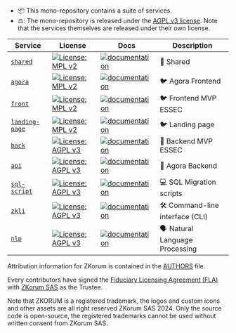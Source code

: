 - 📦 This mono-repository contains a suite of services.
- ⚖️: The mono-repository is released under the [AGPL v3 license](./COPYING). Note that the services themselves are released under their own license.

| Service                                   | License                                                                                                  | Docs                                                                                  | Description                     |
| ----------------------------------------- | -------------------------------------------------------------------------------------------------------- | ------------------------------------------------------------------------------------- | ------------------------------- |
| [`shared`](./services/shared)             | [![License: MPL v2](https://img.shields.io/badge/license-MPL%202.0-cyan.svg)](./services/shared/COPYING) | [![documentation](https://img.shields.io/badge/readme-cyan)](./services/shared)       | 🤝 Shared                       |
| [`agora`](./services/agora)               | [![License: MPL v2](https://img.shields.io/badge/license-MPL%202.0-cyan.svg)](./services/agora/COPYING)  | [![documentation](https://img.shields.io/badge/readme-cyan)](./services/agora)        | 🐦 Agora Frontend                     |
| [`front`](./services/front)               | [![License: MPL v2](https://img.shields.io/badge/license-MPL%202.0-cyan.svg)](./services/front/COPYING)  | [![documentation](https://img.shields.io/badge/readme-cyan)](./services/front)        | 🐦 Frontend MVP ESSEC                     |
| [`landing-page`](./services/landing-page) | [![License: MPL v2](https://img.shields.io/badge/license-MPL%202.0-cyan.svg)](./services/front/COPYING)  | [![documentation](https://img.shields.io/badge/readme-cyan)](./services/landing-page) | 🐦 Landing page                 |
| [`back`](./services/back)                 | [![License: AGPL v3](https://img.shields.io/badge/License-AGPL%20v3-blue.svg)](./services/back/COPYING)  | [![documentation](https://img.shields.io/badge/readme-blue)](./services/back)         | 💭 Backend MVP ESSEC                     |
| [`api`](./services/api)                 | [![License: AGPL v3](https://img.shields.io/badge/License-AGPL%20v3-blue.svg)](./services/back/COPYING)  | [![documentation](https://img.shields.io/badge/readme-blue)](./services/api)         | 💭 Agora Backend                      |
| [`sql-script`](./services/sql-script)     | [![License: AGPL v3](https://img.shields.io/badge/License-AGPL%20v3-blue.svg)](./services/back/COPYING)  | [![documentation](https://img.shields.io/badge/readme-blue)](./services/sql-script)   | 💻 SQL Migration scripts        |
| [`zkli`](./services/zkli)                 | [![License: AGPL v3](https://img.shields.io/badge/License-AGPL%20v3-blue.svg)](./services/back/COPYING)  | [![documentation](https://img.shields.io/badge/readme-blue)](./services/zkli)         | 🛠️ Command-line interface (CLI) |
| [`nlp`](./services/nlp)                   | [![License: AGPL v3](https://img.shields.io/badge/License-AGPL%20v3-blue.svg)](./services/back/COPYING)  | [![documentation](https://img.shields.io/badge/readme-blue)](./services/nlp)          | 🗣️ Natural Language Processing  |

Attribution information for ZKorum is contained in the [AUTHORS](AUTHORS) file.

Every contributors have signed the [Fiduciary Licensing Agreement (FLA)](https://cla-assistant.io/zkorum/zkorum) with [ZKorum SAS](https://annuaire-entreprises.data.gouv.fr/entreprise/zkorum-984736173) as the Trustee.

Note that ZKORUM is a registered trademark, the logos and custom icons and other assets are all right reserved ZKorum SAS 2024. 
Only the source code is open-source, the registered trademarks cannot be used without written consent from ZKorum SAS.
